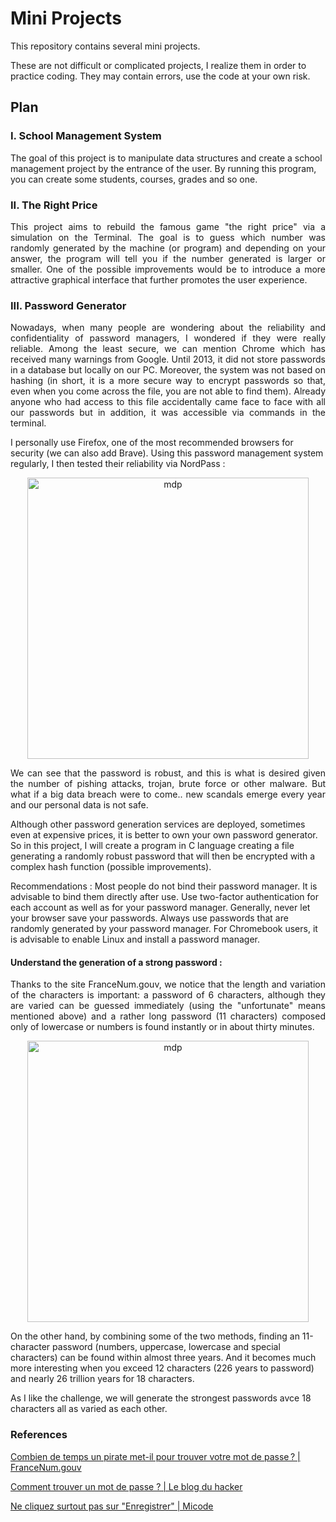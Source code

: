 # Mini Projects

This repository contains several mini projects. 

These are not difficult or complicated projects, I realize them in order to practice coding. They may contain errors, use the code at your own risk.

## Plan 
### I. School Management System

The goal of this project is to manipulate data structures and create a school management project by the entrance of the user. By running this program, you can create some students, courses, grades and so one. 

### II. The Right Price

<p align="justify">
This project aims to rebuild the famous game "the right price" via a simulation on the Terminal. The goal is to guess which number was randomly generated by the machine (or program) and depending on your answer, the program will tell you if the number generated is larger or smaller. One of the possible improvements would be to introduce a more attractive graphical interface that further promotes the user experience.
</p>

### III. Password Generator

<p align="justify">
Nowadays, when many people are wondering about the reliability and confidentiality of password managers, I wondered if they were really reliable. Among the least secure, we can mention Chrome which has received many warnings from Google. Until 2013, it did not store passwords in a database but locally on our PC. Moreover, the system was not based on hashing (in short, it is a more secure way to encrypt passwords so that, even when you come across the file, you are not able to find them). Already anyone who had access to this file accidentally came face to face with all our passwords but in addition, it was accessible via commands in the terminal.

I personally use Firefox, one of the most recommended browsers for security (we can also add Brave). Using this password management system regularly, I then tested their reliability via NordPass :

<p align="center">
  <img src="https://github.com/I2S9/practice-c/assets/111307883/0e669afb-0c28-449d-bca6-fb9e5dff56b6" width="450" alt="mdp">
</p>

<p align="justify">
We can see that the password is robust, and this is what is desired given the number of pishing attacks, trojan, brute force or other malware. But what if a big data breach were to come.. new scandals emerge every year and our personal data is not safe.

Although other password generation services are deployed, sometimes even at expensive prices, it is better to own your own password generator. So in this project, I will create a program in C language creating a file generating a randomly robust password that will then be encrypted with a complex hash function (possible improvements).

Recommendations : Most people do not bind their password manager. It is advisable to bind them directly after use. Use two-factor authentication for each account as well as for your password manager. Generally, never let your browser save your passwords. Always use passwords that are randomly generated by your password manager. For Chromebook users, it is advisable to enable Linux and install a password manager.
</p>

#### Understand the generation of a strong password : 

<p align="justify">
Thanks to the site FranceNum.gouv, we notice that the length and variation of the characters is important: a password of 6 characters, although they are varied can be guessed immediately (using the "unfortunate" means mentioned above) and a rather long password (11 characters) composed only of lowercase or numbers is found instantly or in about thirty minutes. 

<p align="center">
  <img src="https://github.com/I2S9/practice-c/assets/111307883/c23851c7-2527-4ddc-98bd-4b0967320e34" width="450" alt="mdp">
</p>

On the other hand, by combining some of the two methods, finding an 11-character password (numbers, uppercase, lowercase and special characters) can be found within almost three years. And it becomes much more interesting when you exceed 12 characters (226 years to password) and nearly 26 trillion years for 18 characters.

As I like the challenge, we will generate the strongest passwords avce 18 characters all as varied as each other.
</p>

###  References
[Combien de temps un pirate met-il pour trouver votre mot de passe ? | FranceNum.gouv](https://www.francenum.gouv.fr/magazine-du-numerique/combien-de-temps-un-pirate-met-il-pour-trouver-votre-mot-de-passe-comment)

[Comment trouver un mot de passe ? | Le blog du hacker](https://www.leblogduhacker.fr/se-proteger-des-6-tech-pour-trouver-un-mot-de-passe/)

[ Ne cliquez surtout pas sur "Enregistrer" | Micode](https://www.youtube.com/watch?v=3VTPmkg3WFY)

